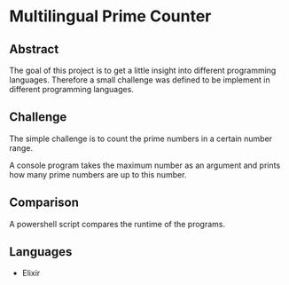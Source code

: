 # Multilingual Prime Counter

## Abstract
The goal of this project is to get a little insight into different programming languages.
Therefore a small challenge was defined to be implement in different programming languages.

## Challenge
The simple challenge is to count the prime numbers in a certain number range.

A console program takes the maximum number as an argument and prints how many prime numbers are up to this number.

## Comparison
A powershell script compares the runtime of the programs.

## Languages
- Elixir